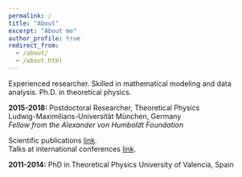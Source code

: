 ```yaml
---
permalink: /
title: "About"
excerpt: "About me"
author_profile: true
redirect_from: 
  - /about/
  - /about.html
---
```

Experienced researcher. Skilled in mathematical modeling and data analysis. Ph.D. in theoretical physics.





**2015-2018:** Postdoctoral Researcher, Theoretical Physics    
Ludwig-Maximilians-Universität München, Germany      
  _Fellow from the Alexander von Humboldt Foundation_
 
 
Scientific publications  [link](http://inspirehep.net/author/profile/A.Celis.1).   
Talks at international conferences [link](https://celis.github.io/files/conferences.pdf).          



**2011-2014:**  PhD in Theoretical Physics 
University of Valencia, Spain

